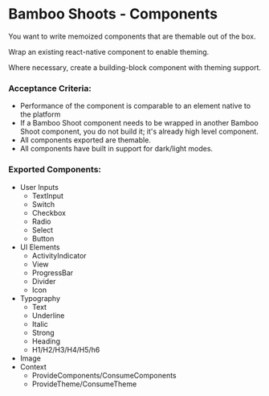 # Bamboo Shoots - Components
You want to write memoized components that are themable out of the box.

Wrap an existing react-native component to enable theming.

Where necessary, create a building-block component with theming support.


### Acceptance Criteria:
- Performance of the component is comparable to an element native to the platform
- If a Bamboo Shoot component needs to be wrapped in another Bamboo Shoot component, you do not build it; it's already high level component.
- All components exported are themable.
- All components have built in support for dark/light modes.


### Exported Components:

- User Inputs
    - TextInput
    - Switch
    - Checkbox
    - Radio
    - Select
    - Button
- UI Elements
    - ActivityIndicator
    - View
    - ProgressBar
    - Divider
    - Icon
- Typography
    - Text
    - Underline
    - Italic
    - Strong
    - Heading
    - H1/H2/H3/H4/H5/h6
- Image
- Context
    - ProvideComponents/ConsumeComponents
    - ProvideTheme/ConsumeTheme